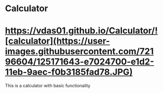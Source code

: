 # Calculator
# https://vdas01.github.io/Calculator/![calculator](https://user-images.githubusercontent.com/72196604/125171643-e7024700-e1d2-11eb-9aec-f0b3185fad78.JPG)

This is a calculator with basic functionality
